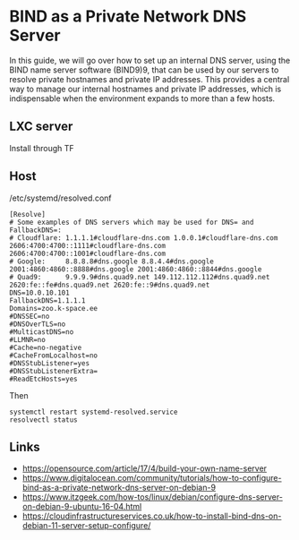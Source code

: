 # BIND as a Private Network DNS Server

In this guide, we will go over how to set up an internal DNS server, 
using the BIND name server software (BIND9)9, 
that can be used by our servers to resolve private hostnames and private IP addresses. 
This provides a central way to manage our internal hostnames and private IP addresses, 
which is indispensable when the environment expands to more than a few hosts.

## LXC server

Install through TF

## Host

/etc/systemd/resolved.conf

    [Resolve]
    # Some examples of DNS servers which may be used for DNS= and FallbackDNS=:
    # Cloudflare: 1.1.1.1#cloudflare-dns.com 1.0.0.1#cloudflare-dns.com 2606:4700:4700::1111#cloudflare-dns.com 2606:4700:4700::1001#cloudflare-dns.com
    # Google:     8.8.8.8#dns.google 8.8.4.4#dns.google 2001:4860:4860::8888#dns.google 2001:4860:4860::8844#dns.google
    # Quad9:      9.9.9.9#dns.quad9.net 149.112.112.112#dns.quad9.net 2620:fe::fe#dns.quad9.net 2620:fe::9#dns.quad9.net
    DNS=10.0.10.101
    FallbackDNS=1.1.1.1
    Domains=zoo.k-space.ee
    #DNSSEC=no
    #DNSOverTLS=no
    #MulticastDNS=no
    #LLMNR=no
    #Cache=no-negative
    #CacheFromLocalhost=no
    #DNSStubListener=yes
    #DNSStubListenerExtra=
    #ReadEtcHosts=yes

Then

    systemctl restart systemd-resolved.service
    resolvectl status

## Links

- https://opensource.com/article/17/4/build-your-own-name-server
- https://www.digitalocean.com/community/tutorials/how-to-configure-bind-as-a-private-network-dns-server-on-debian-9
- https://www.itzgeek.com/how-tos/linux/debian/configure-dns-server-on-debian-9-ubuntu-16-04.html
- https://cloudinfrastructureservices.co.uk/how-to-install-bind-dns-on-debian-11-server-setup-configure/
